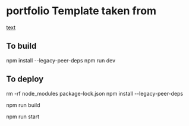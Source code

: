 # portfolio Template taken from
[text](https://github.com/ahmetskilinc/portfolio-new-new-new-new)

## To build

npm install --legacy-peer-deps
npm run dev

## To deploy

rm -rf node_modules package-lock.json
npm install --legacy-peer-deps

npm run build

npm run start
